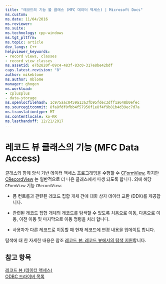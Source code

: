 ```yaml
---
title: "레코드의 기능 볼 클래스 (MFC 데이터 액세스) | Microsoft Docs"
ms.custom: 
ms.date: 11/04/2016
ms.reviewer: 
ms.suite: 
ms.technology: cpp-windows
ms.tgt_pltfrm: 
ms.topic: article
dev_langs: C++
helpviewer_keywords:
- record views, classes
- record view classes
ms.assetid: e7b2820f-09c4-483f-83c0-317e8be42bdf
caps.latest.revision: "8"
author: mikeblome
ms.author: mblome
manager: ghogen
ms.workload:
- cplusplus
- data-storage
ms.openlocfilehash: 1c975aac0459a13a3fb95fdec3dff1a648b0efec
ms.sourcegitcommit: 8fa8fdf0fbb4f57950f1e8f4f9b81b4d39ec7d7a
ms.translationtype: MT
ms.contentlocale: ko-KR
ms.lasthandoff: 12/21/2017
---
```

# <a name="features-of-record-view-classes--mfc-data-access"></a>레코드 뷰 클래스의 기능  (MFC Data Access)
클래스와 함께 양식 기반 데이터 액세스 프로그래밍을 수행할 수 [CFormView](../mfc/reference/cformview-class.md), 하지만 [CRecordView](../mfc/reference/crecordview-class.md) 는 일반적으로 더 나은 클래스에서 파생 되도록 합니다. 외에 해당 `CFormView` 기능 `CRecordView`:  
  
-   폼 컨트롤과 관련된 레코드 집합 개체 간에 대화 상자 데이터 교환 (DDX)를 제공합니다.  
  
-   관련된 레코드 집합 개체의 레코드를 탐색할 수 있도록 처음으로 이동, 다음으로 이동, 이전 이동 및 마지막으로 이동 명령을 처리 합니다.  
  
-   사용자가 다른 레코드로 이동할 때 현재 레코드에 변경 내용을 업데이트 합니다.  
  
 탐색에 대 한 자세한 내용은 참조 [레코드 뷰: 레코드 뷰에서의 탐색 지원](../data/supporting-navigation-in-a-record-view-mfc-data-access.md)합니다.  
  
## <a name="see-also"></a>참고 항목  
 [레코드 뷰 (데이터 액세스)](../data/record-views-mfc-data-access.md)   
 [ODBC 드라이버 목록](../data/odbc/odbc-driver-list.md)